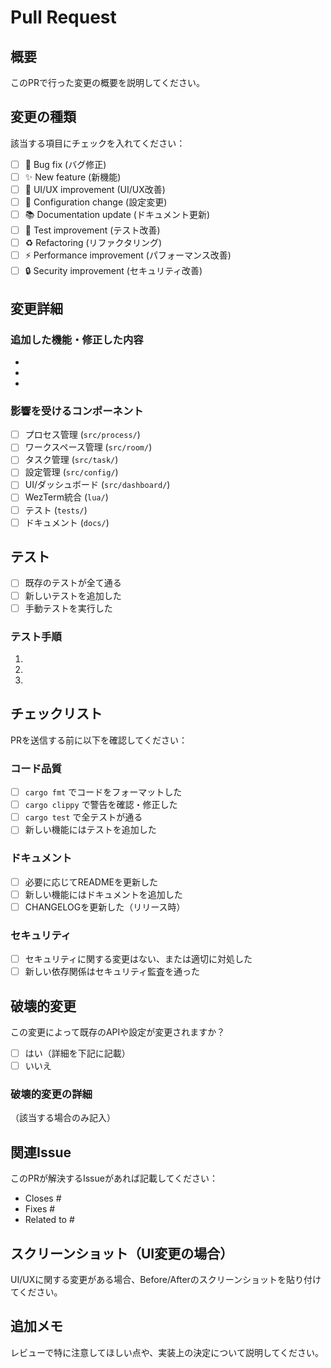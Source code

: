 # Pull Request

## 概要
このPRで行った変更の概要を説明してください。

## 変更の種類
該当する項目にチェックを入れてください：

- [ ] 🐛 Bug fix (バグ修正)
- [ ] ✨ New feature (新機能)
- [ ] 💄 UI/UX improvement (UI/UX改善)
- [ ] 🔧 Configuration change (設定変更)
- [ ] 📚 Documentation update (ドキュメント更新)
- [ ] 🧪 Test improvement (テスト改善)
- [ ] ♻️ Refactoring (リファクタリング)
- [ ] ⚡ Performance improvement (パフォーマンス改善)
- [ ] 🔒 Security improvement (セキュリティ改善)

## 変更詳細

### 追加した機能・修正した内容
- 
- 
- 

### 影響を受けるコンポーネント
- [ ] プロセス管理 (`src/process/`)
- [ ] ワークスペース管理 (`src/room/`)
- [ ] タスク管理 (`src/task/`)
- [ ] 設定管理 (`src/config/`)
- [ ] UI/ダッシュボード (`src/dashboard/`)
- [ ] WezTerm統合 (`lua/`)
- [ ] テスト (`tests/`)
- [ ] ドキュメント (`docs/`)

## テスト
- [ ] 既存のテストが全て通る
- [ ] 新しいテストを追加した
- [ ] 手動テストを実行した

### テスト手順
1. 
2. 
3. 

## チェックリスト
PRを送信する前に以下を確認してください：

### コード品質
- [ ] `cargo fmt` でコードをフォーマットした
- [ ] `cargo clippy` で警告を確認・修正した
- [ ] `cargo test` で全テストが通る
- [ ] 新しい機能にはテストを追加した

### ドキュメント
- [ ] 必要に応じてREADMEを更新した
- [ ] 新しい機能にはドキュメントを追加した
- [ ] CHANGELOGを更新した（リリース時）

### セキュリティ
- [ ] セキュリティに関する変更はない、または適切に対処した
- [ ] 新しい依存関係はセキュリティ監査を通った

## 破壊的変更
この変更によって既存のAPIや設定が変更されますか？

- [ ] はい（詳細を下記に記載）
- [ ] いいえ

### 破壊的変更の詳細
（該当する場合のみ記入）

## 関連Issue
このPRが解決するIssueがあれば記載してください：
- Closes #
- Fixes #
- Related to #

## スクリーンショット（UI変更の場合）
UI/UXに関する変更がある場合、Before/Afterのスクリーンショットを貼り付けてください。

## 追加メモ
レビューで特に注意してほしい点や、実装上の決定について説明してください。